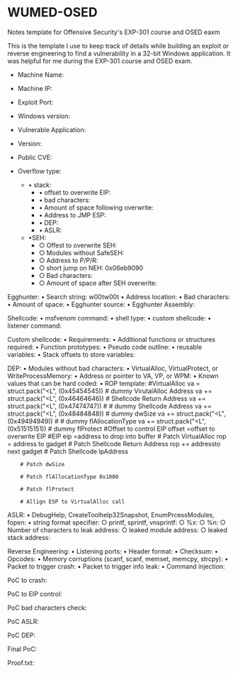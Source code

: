 # WUMED-OSED
Notes template for Offensive Security's EXP-301 course and OSED eaxm

This is the template I use to keep track of details while building an exploit or reverse engineering to find a vulnerability in a 32-bit Windows application. It was helpful for me during the EXP-301 course and OSED exam.


- Machine Name:
- Machine IP:
- Exploit Port:
- Windows version:
- Vulnerable Application:
- Version:
- Public CVE:

- Overflow type:
	- • stack:
		- • offset to overwrite EIP:
		- • bad characters:
		- • Amount of space following overwrite:
		- • Address to JMP ESP:
		- • DEP:
		- • ASLR:
	- •SEH:
		- ○ Offest to overwrite SEH:
		- ○ Modules without SafeSEH:
		- ○ Address to P/P/R:
		- ○ short jump on NEH:  0x06eb9090
		- ○ Bad characters:
		- ○ Amount of space after SEH overwrite:

Egghunter:
	• Search string: w00tw00t
	• Address location:
	• Bad characters:
	• Amount of space:
	• Egghunter source:
	• Egghunter Assembly:

Shellcode:
	• msfvenom command:
	• shell type:
	• custom shellcode:
	• listener command:

Custom shellcode:
	• Requirements:
	• Additional functions or structures required:
	• Function prototypes:
	• Pseudo code outline:
	• reusable variables:
	• Stack offsets to store variables:

DEP:
	• Modules without bad characters:
	• VirtualAlloc, VirtualProtect, or WriteProcessMemory:
	• Address or pointer to VA, VP, or WPM:
	• Known values that can be hard coded:
	• ROP template: 
	    #VirtualAlloc
	    va  = struct.pack("<L", (0x45454545)) # dummy VirutalAlloc Address
	    va += struct.pack("<L", (0x46464646)) # Shellcode Return Address
	    va += struct.pack("<L", (0x47474747)) # # dummy Shellcode Address
	    va += struct.pack("<L", (0x48484848)) # dummy dwSize
	    va += struct.pack("<L", (0x49494949)) # # dummy flAllocationType
	    va += struct.pack("<L", (0x51515151)) # dummy flProtect
	    #Offset to control EIP
	    offset =offset to overwrite EIP
	    #EIP
	    eip =address to drop into buffer
	    # Patch VirtualAlloc
	    rop = address to gadget
	    # Patch Shellcode Return Address
	   rop += addressto next gadget
	    # Patch Shellcode lpAddress
	
	    # Patch dwSize
	
	    # Patch flAllocationType 0x1000
	
	    # Patch flProtect
	
	    # Allign ESP to VirtualAlloc call

ASLR:
	• DebugHelp, CreateToolhelp32Snapshot, EnumPrcessModules, fopen:
	• string format specifier:
		○ printf, sprintf, vnsprintf:
		○ %x:
		○ %n:
		○ Number of characters to leak address:
		○ leaked module address:
		○ leaked stack address:

Reverse Engineering:
	• Listening ports:
	• Header format:
	• Checksum:
	• Opcodes:
	• Memory corruptions (scanf, scanf, memset, memcpy, strcpy):
	• Packet to trigger crash:
	• Packet to trigger info leak:
	• Command injection:

PoC to crash:

PoC to EIP control:

PoC bad characters check:

PoC ASLR:

PoC DEP:

Final PoC:

Proof.txt:
	
